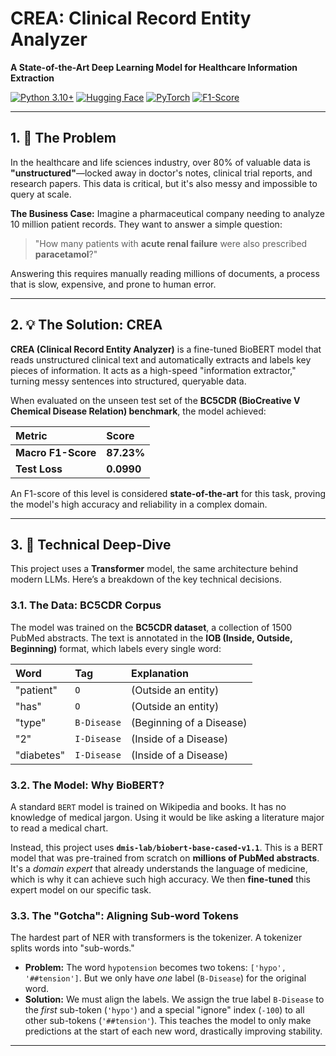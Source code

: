 # CREA: Clinical Record Entity Analyzer
**A State-of-the-Art Deep Learning Model for Healthcare Information Extraction**

[![Python 3.10+](https://img.shields.io/badge/Python-3.10+-blue.svg)](https://www.python.org/downloads/release/python-3100/)
[![Hugging Face](https://img.shields.io/badge/🤗%20Hugging%20Face-Transformers-yellow.svg)](https://huggingface.co/transformers)
[![PyTorch](https://img.shields.io/badge/PyTorch-EE4C2C?logo=pytorch&logoColor=white)](https://pytorch.org/)
[![F1-Score](https://img.shields.io/badge/F1--Score-87.23%25-brightgreen.svg)](https://en.wikipedia.org/wiki/F-score)

---

<!--## 🚀 Project Demo

<p align="center">
  <img src="demo.gif" alt="CREA Project Demo GIF" width="80%">
</p>

*(This project also includes a `Gradio` script to deploy this model as an interactive web app.)*

---- !-->

## 1. 🎯 The Problem
In the healthcare and life sciences industry, over 80% of valuable data is **"unstructured"**—locked away in doctor's notes, clinical trial reports, and research papers. This data is critical, but it's also messy and impossible to query at scale.

**The Business Case:**
Imagine a pharmaceutical company needing to analyze 10 million patient records. They want to answer a simple question:

> "How many patients with **acute renal failure** were also prescribed **paracetamol**?"

Answering this requires manually reading millions of documents, a process that is slow, expensive, and prone to human error.

---

## 2. 💡 The Solution: CREA
**CREA (Clinical Record Entity Analyzer)** is a fine-tuned BioBERT model that reads unstructured clinical text and automatically extracts and labels key pieces of information. It acts as a high-speed "information extractor," turning messy sentences into structured, queryable data.

When evaluated on the unseen test set of the **BC5CDR (BioCreative V Chemical Disease Relation) benchmark**, the model achieved:

| Metric | Score |
| :--- | :--- |
| **Macro F1-Score** | **87.23%** |
| **Test Loss** | **0.0990** |

An F1-score of this level is considered **state-of-the-art** for this task, proving the model's high accuracy and reliability in a complex domain.

---

## 3. 🧠 Technical Deep-Dive

This project uses a **Transformer** model, the same architecture behind modern LLMs. Here’s a breakdown of the key technical decisions.

### 3.1. The Data: BC5CDR Corpus
The model was trained on the **BC5CDR dataset**, a collection of 1500 PubMed abstracts. The text is annotated in the **IOB (Inside, Outside, Beginning)** format, which labels every single word:

| Word | Tag | Explanation |
| :--- | :--- | :--- |
| "patient" | `O` | (Outside an entity) |
| "has" | `O` | (Outside an entity) |
| "type" | `B-Disease` | (Beginning of a Disease) |
| "2" | `I-Disease` | (Inside of a Disease) |
| "diabetes"| `I-Disease` | (Inside of a Disease) |

### 3.2. The Model: Why BioBERT?
A standard `BERT` model is trained on Wikipedia and books. It has no knowledge of medical jargon. Using it would be like asking a literature major to read a medical chart.

Instead, this project uses **`dmis-lab/biobert-base-cased-v1.1`**. This is a BERT model that was pre-trained from scratch on **millions of PubMed abstracts**. It's a *domain expert* that already understands the language of medicine, which is why it can achieve such high accuracy. We then **fine-tuned** this expert model on our specific task.

### 3.3. The "Gotcha": Aligning Sub-word Tokens
The hardest part of NER with transformers is the tokenizer. A tokenizer splits words into "sub-words."

* **Problem:** The word `hypotension` becomes two tokens: `['hypo', '##tension']`. But we only have *one* label (`B-Disease`) for the original word.
* **Solution:** We must align the labels. We assign the true label `B-Disease` to the *first* sub-token (`'hypo'`) and a special "ignore" index (`-100`) to all other sub-tokens (`'##tension'`). This teaches the model to only make predictions at the start of each new word, drastically improving stability.

---

